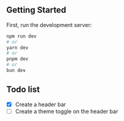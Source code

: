 ## Getting Started

First, run the development server:

```bash
npm run dev
# or
yarn dev
# or
pnpm dev
# or
bun dev
```

## Todo list
- [x] Create a header bar
- [ ] Create a theme toggle on the header bar